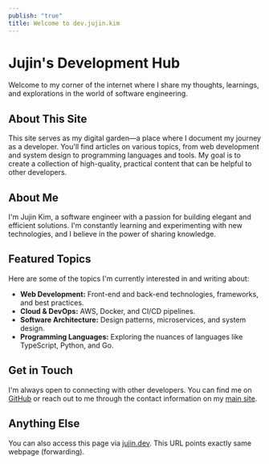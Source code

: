 ```yaml
---
publish: "true"
title: Welcome to dev.jujin.kim
---
```

# Jujin's Development Hub

Welcome to my corner of the internet where I share my thoughts, learnings, and explorations in the world of software engineering.

## About This Site

This site serves as my digital garden—a place where I document my journey as a developer. You'll find articles on various topics, from web development and system design to programming languages and tools. My goal is to create a collection of high-quality, practical content that can be helpful to other developers.

## About Me

I'm Jujin Kim, a software engineer with a passion for building elegant and efficient solutions. I'm constantly learning and experimenting with new technologies, and I believe in the power of sharing knowledge.

## Featured Topics

Here are some of the topics I'm currently interested in and writing about:

- **Web Development:** Front-end and back-end technologies, frameworks, and best practices.
- **Cloud & DevOps:** AWS, Docker, and CI/CD pipelines.
- **Software Architecture:** Design patterns, microservices, and system design.
- **Programming Languages:** Exploring the nuances of languages like TypeScript, Python, and Go.

## Get in Touch

I'm always open to connecting with other developers. You can find me on [GitHub](https://github.com/jujinkim) or reach out to me through the contact information on my [main site](https://jujin.kim).

## Anything Else

You can also access this page via [jujin.dev](https://jujin.dev). This URL points exactly same webpage (forwarding).